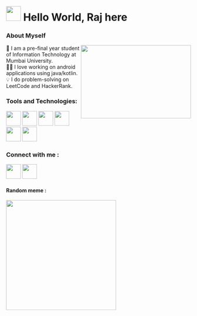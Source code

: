 # <img src="https://c.tenor.com/Wx9IEmZZXSoAAAAi/hi.gif" style="width:40px;height:40px"></img> Hello World, Raj here
### About Myself
<img style="width:300px;height:200px" align="right" src="https://c.tenor.com/_DOBjnGspYAAAAAC/code-coding.gif"></img>
:school: I am a pre-final year student of Information Technology at Mumbai University. <br>
🧑‍💻 I love working on android applications using java/kotlin.<br>
💡 I do problem-solving on LeetCode and HackerRank.

### Tools and Technologies:
<img style="width:40px;height:40px" src="https://img.icons8.com/color/48/000000/java-coffee-cup-logo--v2.png"/> <img style="width:40px;height:40px" src="https://img.icons8.com/color/48/000000/android-studio--v2.png"/> <img style="width:40px;height:40px" src="https://img.icons8.com/color/48/000000/kotlin.png"/> <img  style="width:40px;height:40px" src="https://img.icons8.com/fluency/48/000000/python.png"/> <img  style="width:40px;height:40px" src="https://img.icons8.com/color/48/000000/firebase.png"/> <img  style="width:40px;height:40px" src="https://img.icons8.com/color/48/000000/c-plus-plus-logo.png"/>

### Connect with me : 
<a href="https://www.linkedin.com/in/raj-m17/"><img style="width:40px;height:40px"  src="https://img.icons8.com/fluency/48/000000/linkedin.png"/></a> <a href="mailto: manjrekarraj9@gmail.com"><img style="width:40px;height:40px"  src="https://img.icons8.com/fluency/48/000000/gmail-new.png"/></a>

#### Random meme : 
<img style="width:300px;height:300px" align="center" src="https://c.tenor.com/77IymeWcaBgAAAAC/coding-programming.gif"></img> 

